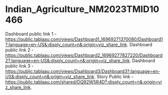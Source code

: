 # Indian_Agriculture_NM2023TMID10466
Dashboard public link 1 - https://public.tablaau.com/views/Dashboard1_16969271370080/Dashboard1?:language=en-US&:disply_count=n&:origin=viz_share_link.
Dashboard public link 2 - https://public.tablaau.com/views/Dashboard2_16969277827220/Dashboard2?:language=en-US&:disply_count=n&:origin=viz_share_link.
Dashboard public link 3 - https://public.tablaau.com/views/Dsahboard3/Dashboard3?:language=en-US&:disply_count=n&:origin=viz_share_link.
Story Public link - https://public.tablaau.com/shared/DQ92W5R4D?:disply_count=n&:origin=viz_share_link.
